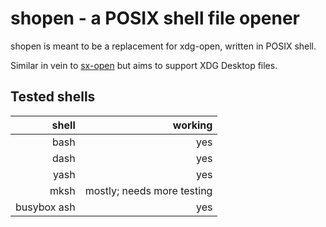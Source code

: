 # shopen - a POSIX shell file opener

shopen is meant to be a replacement for xdg-open, written
in POSIX shell.

Similar in vein to [sx-open](https://code.fleshless.org/fbt/sx-open)
but aims to support XDG Desktop files.

## Tested shells

shell       | working
---:        | --:
bash        | yes
dash        | yes
yash        | yes
mksh        | mostly; needs more testing
busybox ash | yes

